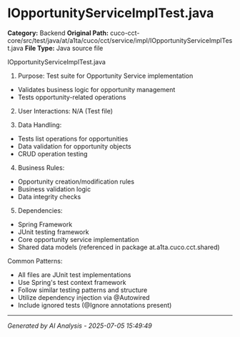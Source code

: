 # IOpportunityServiceImplTest.java

**Category:** Backend
**Original Path:** cuco-cct-core/src/test/java/at/a1ta/cuco/cct/service/impl/IOpportunityServiceImplTest.java
**File Type:** Java source file

IOpportunityServiceImplTest.java
1. Purpose: Test suite for Opportunity Service implementation
- Validates business logic for opportunity management
- Tests opportunity-related operations

2. User Interactions: N/A (Test file)

3. Data Handling:
- Tests list operations for opportunities
- Data validation for opportunity objects
- CRUD operation testing

4. Business Rules:
- Opportunity creation/modification rules
- Business validation logic
- Data integrity checks

5. Dependencies:
- Spring Framework
- JUnit testing framework
- Core opportunity service implementation
- Shared data models (referenced in package at.a1ta.cuco.cct.shared)

Common Patterns:
- All files are JUnit test implementations
- Use Spring's test context framework
- Follow similar testing patterns and structure
- Utilize dependency injection via @Autowired
- Include ignored tests (@Ignore annotations present)

---
*Generated by AI Analysis - 2025-07-05 15:49:49*
